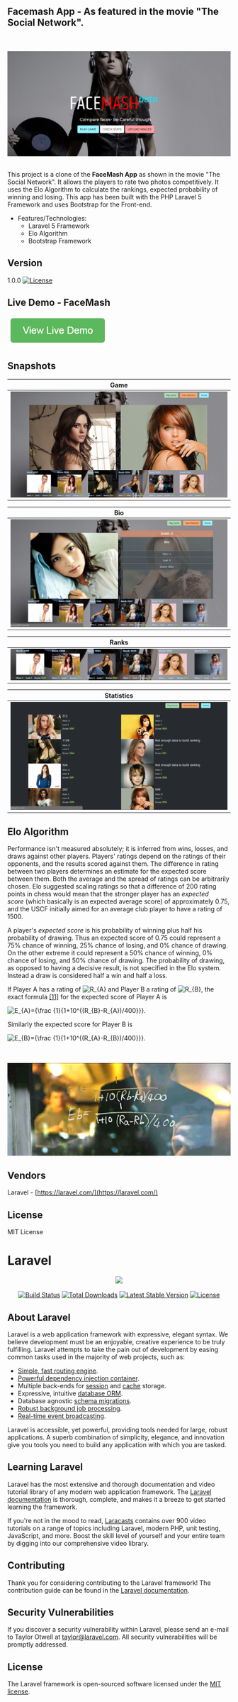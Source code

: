 ## Facemash App - As featured in the movie "The Social Network".
<p align="center">
  <br><br>
  <img src="https://github.com/Jyotsna-Singh/Facemash-Laravel/blob/master/public/img/logo.PNG">
</p>

## 
This project is a clone of the **FaceMash App** as shown in the movie "The Social Network". It allows the players to rate two photos competitively. It uses the Elo Algorithm to calculate the rankings, expected probability of winning and losing. This app has been built with the PHP Laravel 5 Framework and uses Bootstrap for the Front-end.

* Features/Technologies: 
  * Laravel 5 Framework
  * Elo Algorithm
  * Bootstrap Framework

## Version
1.0.0 [![License](https://img.shields.io/packagist/l/cakephp/app.svg?style=flat-square)](http://jyotsnasingh.com/projects/Laravel/Ecommerce/)

## Live Demo - FaceMash
[![alt tag](https://github.com/Jyotsna-Singh/SearchVidz-YoutubeAPI/blob/master/img/green-button.PNG)](http://jyotsnasingh.com/projects/Laravel/FaceMash/)

## Snapshots

**Game** |  
--- | 
![alt text](https://github.com/Jyotsna-Singh/Facemash-Laravel/blob/master/public/img/game.PNG "Game")  |  

**Bio** |  
--- | 
![alt text](https://github.com/Jyotsna-Singh/Facemash-Laravel/blob/master/public/img/bio.PNG "Bio")  |  

**Ranks** |  
--- | 
![alt text](https://github.com/Jyotsna-Singh/Facemash-Laravel/blob/master/public/img/ranks.PNG "Ranks")  |  

**Statistics** |  
--- | 
![alt text](https://github.com/Jyotsna-Singh/Facemash-Laravel/blob/master/public/img/stats.PNG "Stats")  |  


## Elo Algorithm
<p>Performance isn&#39;t measured absolutely; it is inferred from wins, losses, and draws against other players. Players&#39; ratings depend on the ratings of their opponents, and the results scored against them. The difference in rating between two players determines an estimate for the expected score between them. Both the average and the spread of ratings can be arbitrarily chosen. Elo suggested scaling ratings so that a difference of 200 rating points in chess would mean that the stronger player has an&nbsp;<em>expected score</em>&nbsp;(which basically is an expected average score) of approximately 0.75, and the USCF initially aimed for an average club player to have a rating of 1500.</p>

<p>A player&#39;s&nbsp;<em>expected score</em>&nbsp;is his probability of winning plus half his probability of drawing. Thus an expected score of 0.75 could represent a 75% chance of winning, 25% chance of losing, and 0% chance of drawing. On the other extreme it could represent a 50% chance of winning, 0% chance of losing, and 50% chance of drawing. The probability of drawing, as opposed to having a decisive result, is not specified in the Elo system. Instead a draw is considered half a win and half a loss.</p>

<p>If Player A has a rating of&nbsp;<img alt="R_{A}" src="https://wikimedia.org/api/rest_v1/media/math/render/svg/0b096f1c60d7fdc543f3bc583fe32601f1c2f0cf" />&nbsp;and Player B a rating of&nbsp;<img alt="R_{B}" src="https://wikimedia.org/api/rest_v1/media/math/render/svg/33d79a4532363bb4ed9602166704c3f98928478f" />, the exact formula <a href="https://en.wikipedia.org/wiki/Elo_rating_system#cite_note-AEE1978-11">[11]</a>&nbsp;for the expected score of Player A is</p>

<p><img alt="E_{A}={\frac {1}{1+10^{(R_{B}-R_{A})/400}}}." src="https://wikimedia.org/api/rest_v1/media/math/render/svg/51346e1c65f857c0025647173ae48ddac904adcb" /></p>

<p>Similarly the expected score for Player B is</p>

<p><img alt="E_{B}={\frac {1}{1+10^{(R_{A}-R_{B})/400}}}." src="https://wikimedia.org/api/rest_v1/media/math/render/svg/4b340e7d15e61ee7d90f428dcf7f4b3c049d89ff" /></p>

<p align="center">
  <br><br>
  <img src="https://github.com/Jyotsna-Singh/Facemash-Laravel/blob/master/public/img/eduardo.jpg">
</p>

## Vendors
Laravel - [https://laravel.com/](https://laravel.com/) 


## License
MIT License

# Laravel
<p align="center"><img src="https://laravel.com/assets/img/components/logo-laravel.svg"></p>

<p align="center">
<a href="https://travis-ci.org/laravel/framework"><img src="https://travis-ci.org/laravel/framework.svg" alt="Build Status"></a>
<a href="https://packagist.org/packages/laravel/framework"><img src="https://poser.pugx.org/laravel/framework/d/total.svg" alt="Total Downloads"></a>
<a href="https://packagist.org/packages/laravel/framework"><img src="https://poser.pugx.org/laravel/framework/v/stable.svg" alt="Latest Stable Version"></a>
<a href="https://packagist.org/packages/laravel/framework"><img src="https://poser.pugx.org/laravel/framework/license.svg" alt="License"></a>
</p>

## About Laravel

Laravel is a web application framework with expressive, elegant syntax. We believe development must be an enjoyable, creative experience to be truly fulfilling. Laravel attempts to take the pain out of development by easing common tasks used in the majority of web projects, such as:

- [Simple, fast routing engine](https://laravel.com/docs/routing).
- [Powerful dependency injection container](https://laravel.com/docs/container).
- Multiple back-ends for [session](https://laravel.com/docs/session) and [cache](https://laravel.com/docs/cache) storage.
- Expressive, intuitive [database ORM](https://laravel.com/docs/eloquent).
- Database agnostic [schema migrations](https://laravel.com/docs/migrations).
- [Robust background job processing](https://laravel.com/docs/queues).
- [Real-time event broadcasting](https://laravel.com/docs/broadcasting).

Laravel is accessible, yet powerful, providing tools needed for large, robust applications. A superb combination of simplicity, elegance, and innovation give you tools you need to build any application with which you are tasked.

## Learning Laravel

Laravel has the most extensive and thorough documentation and video tutorial library of any modern web application framework. The [Laravel documentation](https://laravel.com/docs) is thorough, complete, and makes it a breeze to get started learning the framework.

If you're not in the mood to read, [Laracasts](https://laracasts.com) contains over 900 video tutorials on a range of topics including Laravel, modern PHP, unit testing, JavaScript, and more. Boost the skill level of yourself and your entire team by digging into our comprehensive video library.

## Contributing

Thank you for considering contributing to the Laravel framework! The contribution guide can be found in the [Laravel documentation](http://laravel.com/docs/contributions).

## Security Vulnerabilities

If you discover a security vulnerability within Laravel, please send an e-mail to Taylor Otwell at taylor@laravel.com. All security vulnerabilities will be promptly addressed.

## License

The Laravel framework is open-sourced software licensed under the [MIT license](http://opensource.org/licenses/MIT).



